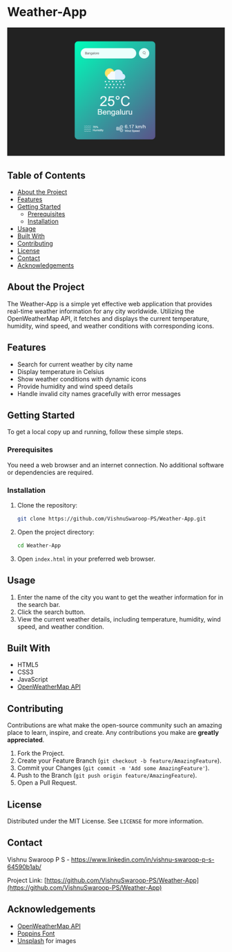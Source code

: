 # Weather-App

![Weather App](images/Weather_App_ScreenShot.png)

## Table of Contents
- [About the Project](#about-the-project)
- [Features](#features)
- [Getting Started](#getting-started)
  - [Prerequisites](#prerequisites)
  - [Installation](#installation)
- [Usage](#usage)
- [Built With](#built-with)
- [Contributing](#contributing)
- [License](#license)
- [Contact](#contact)
- [Acknowledgements](#acknowledgements)

## About the Project

The Weather-App is a simple yet effective web application that provides real-time weather information for any city worldwide. Utilizing the OpenWeatherMap API, it fetches and displays the current temperature, humidity, wind speed, and weather conditions with corresponding icons.

## Features

- Search for current weather by city name
- Display temperature in Celsius
- Show weather conditions with dynamic icons
- Provide humidity and wind speed details
- Handle invalid city names gracefully with error messages

## Getting Started

To get a local copy up and running, follow these simple steps.

### Prerequisites

You need a web browser and an internet connection. No additional software or dependencies are required.

### Installation

1. Clone the repository:
   ```sh
   git clone https://github.com/VishnuSwaroop-PS/Weather-App.git
   ```
2. Open the project directory:
   ```sh
   cd Weather-App
   ```
3. Open `index.html` in your preferred web browser.

## Usage

1. Enter the name of the city you want to get the weather information for in the search bar.
2. Click the search button.
3. View the current weather details, including temperature, humidity, wind speed, and weather condition.

## Built With

- HTML5
- CSS3
- JavaScript
- [OpenWeatherMap API](https://openweathermap.org/api)

## Contributing

Contributions are what make the open-source community such an amazing place to learn, inspire, and create. Any contributions you make are **greatly appreciated**.

1. Fork the Project.
2. Create your Feature Branch (`git checkout -b feature/AmazingFeature`).
3. Commit your Changes (`git commit -m 'Add some AmazingFeature'`).
4. Push to the Branch (`git push origin feature/AmazingFeature`).
5. Open a Pull Request.

## License

Distributed under the MIT License. See `LICENSE` for more information.

## Contact

Vishnu Swaroop P S - https://www.linkedin.com/in/vishnu-swaroop-p-s-64590b1ab/

Project Link: [https://github.com/VishnuSwaroop-PS/Weather-App](https://github.com/VishnuSwaroop-PS/Weather-App)

## Acknowledgements

- [OpenWeatherMap API](https://openweathermap.org/api)
- [Poppins Font](https://fonts.google.com/specimen/Poppins)
- [Unsplash](https://unsplash.com/) for images
